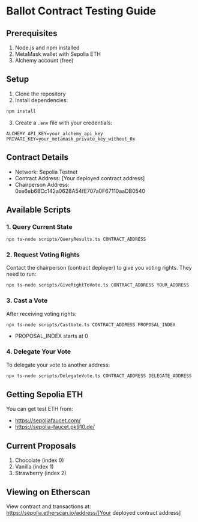 # Ballot Contract Testing Guide

## Prerequisites
1. Node.js and npm installed
2. MetaMask wallet with Sepolia ETH
3. Alchemy account (free)

## Setup
1. Clone the repository
2. Install dependencies:
```bash
npm install
```

3. Create a `.env` file with your credentials:
```
ALCHEMY_API_KEY=your_alchemy_api_key
PRIVATE_KEY=your_metamask_private_key_without_0x
```

## Contract Details
- Network: Sepolia Testnet
- Contract Address: [Your deployed contract address]
- Chairperson Address: 0xe6eb68Cc142a0628A54fE707a0F67110aaDB0540

## Available Scripts

### 1. Query Current State
```bash
npx ts-node scripts/QueryResults.ts CONTRACT_ADDRESS
```

### 2. Request Voting Rights
Contact the chairperson (contract deployer) to give you voting rights. They need to run:
```bash
npx ts-node scripts/GiveRightToVote.ts CONTRACT_ADDRESS YOUR_ADDRESS
```

### 3. Cast a Vote
After receiving voting rights:
```bash
npx ts-node scripts/CastVote.ts CONTRACT_ADDRESS PROPOSAL_INDEX
```
- PROPOSAL_INDEX starts at 0

### 4. Delegate Your Vote
To delegate your vote to another address:
```bash
npx ts-node scripts/DelegateVote.ts CONTRACT_ADDRESS DELEGATE_ADDRESS
```

## Getting Sepolia ETH
You can get test ETH from:
- https://sepoliafaucet.com/
- https://sepolia-faucet.pk910.de/

## Current Proposals
1. Chocolate (index 0)
2. Vanilla (index 1)
3. Strawberry (index 2)

## Viewing on Etherscan
View contract and transactions at:
https://sepolia.etherscan.io/address/[Your deployed contract address]
